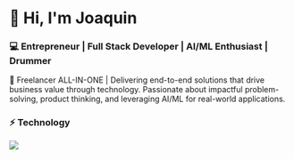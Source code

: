 # 👋 Hi, I'm Joaquin 
### 💻 Entrepreneur | Full Stack Developer | AI/ML Enthusiast | Drummer  

🚀 Freelancer ALL-IN-ONE | Delivering end-to-end solutions that drive business value through technology. Passionate about impactful problem-solving, product thinking, and leveraging AI/ML for real-world applications.

### ⚡ Technology

<p align="left">
  <img src="https://skillicons.dev/icons?i=python,c,ts,fastapi,react,vite,tailwind,linux,docker,gcp,githubactions,grafana,nginx,postgres,mongodb" />
</p>
<!--
**joaquinreyero/joaquinreyero** is a ✨ _special_ ✨ repository because its `README.md` (this file) appears on your GitHub profile.

Here are some ideas to get you started:

- 🔭 I’m currently working on ...
- 🌱 I’m currently learning ...
- 👯 I’m looking to collaborate on ...
- 🤔 I’m looking for help with ...
- 💬 Ask me about ...
- 📫 How to reach me: ...
- 😄 Pronouns: ...
- ⚡ Fun fact: ...
-->
